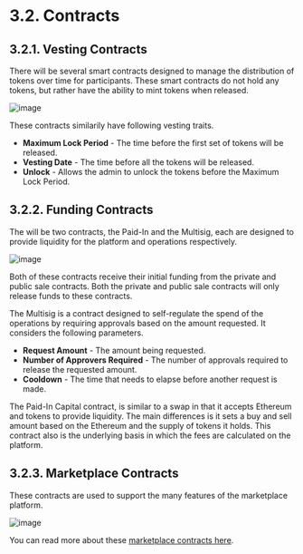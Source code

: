 # 3.2. Contracts

## 3.2.1. Vesting Contracts

There will be several smart contracts designed to manage the distribution of tokens over time for participants. These smart contracts do not hold any tokens, but rather have the ability to mint tokens when released.

![image](https://user-images.githubusercontent.com/120378/154857476-079adcf2-866e-4cf5-bdeb-3ce3d5b48bf1.png)

These contracts similarily have following vesting traits.

 * **Maximum Lock Period** - The time before the first set of tokens will be released.
 * **Vesting Date** - The time before all the tokens will be released.
 * **Unlock** - Allows the admin to unlock the tokens before the Maximum Lock Period.

## 3.2.2. Funding Contracts

The will be two contracts, the Paid-In and the Multisig, each are designed to provide liquidity for the platform and operations respectively.

![image](https://user-images.githubusercontent.com/120378/154857509-bb7060cf-9554-4019-84e2-8fa04dbdf674.png)

Both of these contracts receive their initial funding from the private and public sale contracts. Both the private and public sale contracts will only release funds to these contracts. 

The Multisig is a contract designed to self-regulate the spend of the operations by requiring approvals based on the amount requested. It considers the following parameters.

 * **Request Amount** - The amount being requested.
 * **Number of Approvers Required** - The number of approvals required to release the requested amount.
 * **Cooldown** - The time that needs to elapse before another request is made.

The Paid-In Capital contract, is similar to a swap in that it accepts Ethereum and tokens to provide liquidity. The main differences is it sets a buy and sell amount based on the Ethereum and the supply of tokens it holds. This contract also is the underlying basis in which the fees are calculated on the platform.

## 3.2.3. Marketplace Contracts

These contracts are used to support the many features of the marketplace platform.

![image](https://user-images.githubusercontent.com/120378/154857583-e4f52cf8-6337-4a75-aa7b-b5045dd8b2dc.png)

You can read more about these [marketplace contracts here](./3.4.-marketplace.md).

